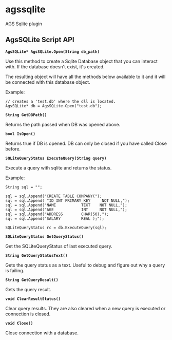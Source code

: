 # agssqlite
AGS Sqlite plugin

## AgsSQLite Script API

**`AgsSQLite* AgsSQLite.Open(String db_path)`**

Use this method to create a Sqlite Database object that you can interact with. If the database doesn't exist, it's created. 

The resulting object will have all the methods below available to it and it will be connected with this database object.

Example:

```AGS Script
// creates a 'test.db' where the dll is located.
AgsSQLite* db = AgsSQLite.Open("test.db");
```


**`String GetDBPath()`**

Returns the path passed when DB was opened above.


**`bool IsOpen()`**

Returns true if DB is opened. DB can only be closed if you have called Close before.


**`SQLiteQueryStatus ExecuteQuery(String query)`**

Execute a query with sqlite and returns the status.

Example:

```AGS Script
String sql = "";

sql = sql.Append("CREATE TABLE COMPANY(");
sql = sql.Append( "ID INT PRIMARY KEY     NOT NULL,");
sql = sql.Append("NAME           TEXT    NOT NULL,");
sql = sql.Append("AGE            INT     NOT NULL,");
sql = sql.Append("ADDRESS        CHAR(50),");
sql = sql.Append("SALARY         REAL );");

SQLiteQueryStatus rc = db.ExecuteQuery(sql);
```


**`SQLiteQueryStatus GetQueryStatus()`**

Get the SQLiteQueryStatus of last executed query.


**`String GetQueryStatusText()`**

Gets the query status as a text. Useful to debug and figure out why a query is failing.


**`String GetQueryResult()`**

Gets the query result. 


**`void ClearResultStatus()`**

Clear query results. They are also cleared when a new query is executed or connection is closed.


**`void Close()`**

Close connection with a database. 

